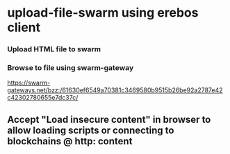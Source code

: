 # upload-file-swarm using erebos client

### Upload HTML file to swarm 

### Browse to file using swarm-gateway
https://swarm-gateways.net/bzz:/61630ef6549a70381c3469580b9515b26be92a2787e42c42302780655e7dc37c/

## Accept "Load insecure content" in browser to allow loading scripts or connecting to blockchains @ http: content
